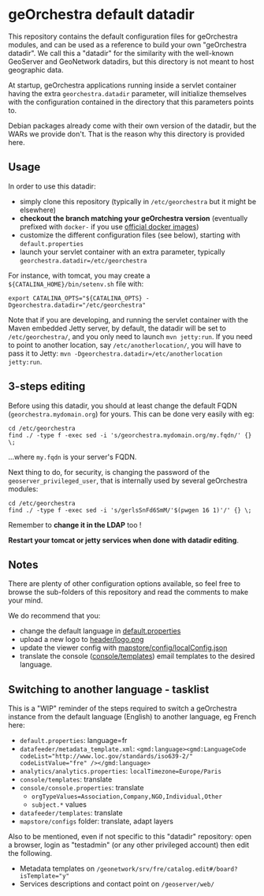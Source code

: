 # geOrchestra default datadir

This repository contains the default configuration files for geOrchestra modules, and can be used as a reference to build your own "geOrchestra datadir". We call this a "datadir" for the similarity with the well-known GeoServer and GeoNetwork datadirs, but this directory is not meant to host geographic data.

At startup, geOrchestra applications running inside a servlet container having the extra `georchestra.datadir` parameter, will initialize themselves with the configuration contained in the directory that this parameters points to.

Debian packages already come with their own version of the datadir, but the WARs we provide don't. 
That is the reason why this directory is provided here.


## Usage

In order to use this datadir:
 * simply clone this repository (typically in `/etc/georchestra` but it might be elsewhere)
 * **checkout the branch matching your geOrchestra version** (eventually prefixed with `docker-` if you use [official docker images](https://hub.docker.com/u/georchestra))
 * customize the different configuration files (see below), starting with `default.properties`
 * launch your servlet container with an extra parameter, typically `georchestra.datadir=/etc/georchestra`

For instance, with tomcat, you may create a `${CATALINA_HOME}/bin/setenv.sh` file with:
```
export CATALINA_OPTS="${CATALINA_OPTS} -Dgeorchestra.datadir="/etc/georchestra"
```

Note that if you are developing, and running the servlet container with the Maven embedded Jetty server, by default, the datadir will be set to `/etc/georchestra/`, and you only need to launch `mvn jetty:run`. If you need to point to another location, say `/etc/anotherlocation/`, you will have to pass it to Jetty: `mvn -Dgeorchestra.datadir=/etc/anotherlocation jetty:run`.

## 3-steps editing

Before using this datadir, you should at least change the default FQDN (`georchestra.mydomain.org`) for yours.
This can be done very easily with eg:
```
cd /etc/georchestra
find ./ -type f -exec sed -i 's/georchestra.mydomain.org/my.fqdn/' {} \;
```
...where `my.fqdn` is your server's FQDN.


Next thing to do, for security, is changing the password of the `geoserver_privileged_user`, that is internally used by several geOrchestra modules:
```
cd /etc/georchestra
find ./ -type f -exec sed -i 's/gerlsSnFd6SmM/'$(pwgen 16 1)'/' {} \;
```
Remember to **change it in the LDAP** too !


**Restart your tomcat or jetty services when done with datadir editing**.


## Notes

There are plenty of other configuration options available, so feel free to browse the sub-folders of this repository and read the comments to make your mind.

We do recommend that you:
 * change the default language in [default.properties](./default.properties)
 * upload a new logo to [header/logo.png](header/logo.png)
 * update the viewer config with [mapstore/config/localConfig.json](mapstore/config/localConfig.json)
 * translate the console ([console/templates](console/templates)) email templates to the desired language.
 
## Switching to another language - tasklist

This is a "WIP" reminder of the steps required to switch a geOrchestra instance from the default language (English) to another language, eg French here:
 * `default.properties`: language=fr
 * `datafeeder/metadata_template.xml`: `<gmd:language><gmd:LanguageCode codeList="http://www.loc.gov/standards/iso639-2/" codeListValue="fre" /></gmd:language>`
 * `analytics/analytics.properties`: `localTimezone=Europe/Paris`
 * `console/templates`: translate
 * `console/console.properties`: translate
   * `orgTypeValues=Association,Company,NGO,Individual,Other`
   * `subject.*` values
 * `datafeeder/templates`: translate
 * `mapstore/configs` folder: translate, adapt layers

Also to be mentioned, even if not specific to this "datadir" repository: open a browser, login as "testadmin" (or any other privileged account) then edit the following.
 * Metadata templates on `/geonetwork/srv/fre/catalog.edit#/board?isTemplate="y"`
 * Services descriptions and contact point on `/geoserver/web/`
